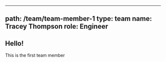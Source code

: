 ---
path: /team/team-member-1
type: team
name: Tracey Thompson
role: Engineer
--------------

## Hello!
This is the first team member